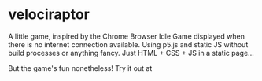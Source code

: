 # velociraptor

A little game, inspired by the Chrome Browser Idle Game displayed when there is no internet connection available. 
Using p5.js and static JS without build processes or anything fancy. Just HTML + CSS + JS in a static page... 

But the game's fun nonetheless! Try it out at [](https://ricotrebeljahr.com)

